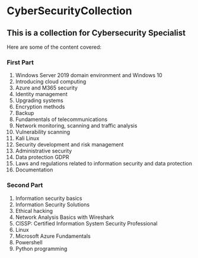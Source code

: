 # CyberSecurityCollection

<summary><h2> This is a collection for Cybersecurity Specialist </h2></summary>

Here are some of the content covered:

### First Part 

1. Windows Server 2019 domain environment and Windows 10
1. Introducing cloud computing
1. Azure and M365 security
1. Identity management
1. Upgrading systems
1. Encryption methods
1. Backup
1. Fundamentals of telecommunications
1. Network monitoring, scanning and traffic analysis
1. Vulnerability scanning
1. Kali Linux
1. Security development and risk management
1. Administrative security
1. Data protection GDPR
1. Laws and regulations related to information security and data protection
1. Documentation

### Second Part

1. Information security basics
1. Information Security Solutions
1. Ethical hacking
1. Network Analysis Basics with Wireshark
1. CISSP: Certified Information System Security Professional
1. Linux
1. Microsoft Azure Fundamentals
1. Powershell
1. Python programming

